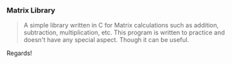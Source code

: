 ### Matrix Library
> A simple library written in C for Matrix calculations such as addition,
> subtraction, multiplication, etc. This program is written to practice
> and doesn't have any special aspect. Though it can be useful.

Regards!
